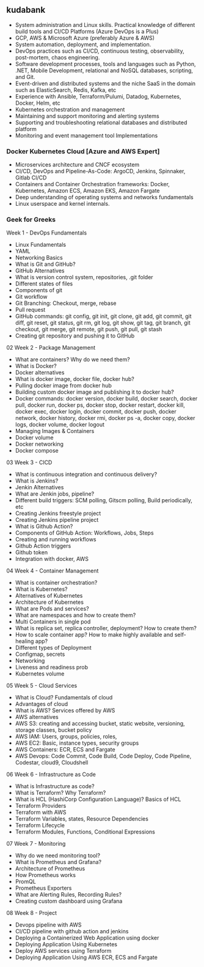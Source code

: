 ## kudabank
- System administration and Linux skills. Practical knowledge of different build tools and CI/CD Platforms (Azure DevOps is a Plus)
- GCP, AWS & Microsoft Azure (preferably Azure & AWS)
- System automation, deployment, and implementation.
- DevOps practices such as CI/CD, continuous testing, observability, post-mortem, chaos engineering.
- Software development processes, tools and languages such as Python, .NET, Mobile Development, relational and NoSQL databases, scripting, and Git.
- Event-driven and distributed systems and the niche SaaS in the domain such as ElasticSearch, Redis, Kafka, etc
- Experience with Ansible, Terraform/Pulumi, Datadog, Kubernetes, Docker, Helm, etc
- Kubernetes orchestration and management
- Maintaining and support monitoring and alerting systems
- Supporting and troubleshooting relational databases and distributed platform
- Monitoring and event management tool Implementations

### Docker Kubernetes Cloud [Azure and AWS Expert]

- Microservices architecture and CNCF ecosystem
- CI/CD, DevOps and Pipeline-As-Code: ArgoCD, Jenkins, Spinnaker, Gitlab CI/CD
- Containers and Container Orchestration frameworks: Docker, Kubernetes, Amazon ECS, Amazon EKS, Amazon Fargate
- Deep understanding of operating systems and networks fundamentals
- Linux userspace and kernel internals.

### Geek for Greeks

Week 1 - DevOps Fundamentals

- Linux Fundamentals
- YAML
- Networking Basics
- What is Git and GitHub?
- GitHub Alternatives
- What is version control system, repositories, .git folder
- Different states of files
- Components of git
- Git workflow
- Git Branching: Checkout, merge, rebase
- Pull request
- GitHub commands: git config, git init, git clone, git add, git commit, git diff, git reset, git status, git rm, git log, git show, git tag, git branch, git checkout, git merge, git remote, git push, git pull, git stash
- Creating git repository and pushing it to GitHub

02
Week 2 - Package Management

- What are containers? Why do we need them?
- What is Docker?
- Docker alternatives
- What is docker image, docker file, docker hub?
- Pulling docker image from docker hub
- Building custom docker image and publishing it to docker hub?
- Docker commands: docker version, docker build, docker search, docker pull, docker run, docker ps, docker stop, docker restart, docker kill, docker exec, docker login, docker commit, docker push, docker network, docker history, docker rmi, docker ps -a, docker copy, docker logs, docker volume, docker logout
- Managing Images & Containers
- Docker volume
- Docker networking
- Docker compose

03
Week 3 - CICD

- What is continuous integration and continuous delivery?
- What is Jenkins?
- Jenkin Alternatives
- What are Jenkin jobs, pipeline?
- Different build triggers: SCM polling, Gitscm polling, Build periodically, etc
- Creating Jenkins freestyle project
- Creating Jenkins pipeline project
- What is Github Action?
- Components of GitHub Action: Workflows, Jobs, Steps
- Creating and running workflows
- Github Action triggers
- Github token
- Integration with docker, AWS

04
Week 4 - Container Management

- What is container orchestration?
- What is Kubernetes?
- Alternatives of Kubernetes
- Architecture of Kubernetes
- What are Pods and services?
- What are namespaces and how to create them?
- Multi Containers in single pod
- What is replica set, replica controller, deployment? How to create them?
- How to scale container app? How to make highly available and self-healing app?
- Different types of Deployment
- Configmap, secrets
- Networking
- Liveness and readiness prob
- Kubernetes volume

05
Week 5 - Cloud Services

- What is Cloud? Fundamentals of cloud
- Advantages of cloud
- What is AWS? Services offered by AWS
- AWS alternatives
- AWS S3: creating and accessing bucket, static website, versioning, storage classes, bucket policy
- AWS IAM: Users, groups, policies, roles,
- AWS EC2: Basic, instance types, security groups
- AWS Containers: ECR, ECS and Fargate
- AWS Devops: Code Commit, Code Build, Code Deploy, Code Pipeline, Codestar, cloud9, Cloudshell

06
Week 6 - Infrastructure as Code

- What is Infrastructure as code?
- What is Terraform? Why Terraform?
- What is HCL (HashiCorp Configuration Language)? Basics of HCL
- Terraform Providers
- Terraform with AWS
- Terraform Variables, states, Resource Dependencies
- Terraform Lifecycle
- Terraform Modules, Functions, Conditional Expressions

07
Week 7 - Monitoring

- Why do we need monitoring tool?
- What is Prometheus and Grafana?
- Architecture of Prometheus
- How Prometheus works
- PromQL
- Prometheus Exporters
- What are Alerting Rules, Recording Rules?
- Creating custom dashboard using Grafana

08
Week 8 - Project

- Devops pipeline with AWS
- CI/CD pipeline with github action and jenkins
- Deploying a Containerized Web Application using docker
- Deploying Application Using Kubernetes
- Deploy AWS services using Terraform
- Deploying Application Using AWS ECR, ECS and Fargate

